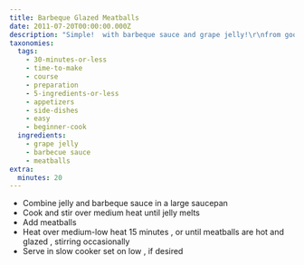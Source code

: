 ```yaml
---
title: Barbeque Glazed Meatballs
date: 2011-07-20T00:00:00.000Z
description: "Simple!  with barbeque sauce and grape jelly!\r\nfrom good housekeeping magazine."
taxonomies:
  tags:
    - 30-minutes-or-less
    - time-to-make
    - course
    - preparation
    - 5-ingredients-or-less
    - appetizers
    - side-dishes
    - easy
    - beginner-cook
  ingredients:
    - grape jelly
    - barbecue sauce
    - meatballs
extra:
  minutes: 20
---
```

 - Combine jelly and barbeque sauce in a large saucepan
 - Cook and stir over medium heat until jelly melts
 - Add meatballs
 - Heat over medium-low heat 15 minutes , or until meatballs are hot and glazed , stirring occasionally
 - Serve in slow cooker set on low , if desired
